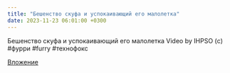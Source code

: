 ```yaml
---
title: "Бешенство скуфа и успокаивающий его малолетка"
date: 2023-11-23 06:01:00 +0300
---
```


Бешенство скуфа и успокаивающий его малолетка
Video by IHPSО (c)
#фурри #furry #технофокс

[Вложение](https://vk.com/video41076938_456239691)
